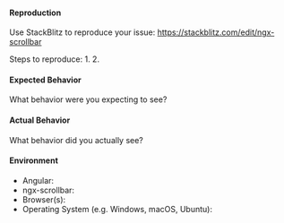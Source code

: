 #### Reproduction

Use StackBlitz to reproduce your issue: https://stackblitz.com/edit/ngx-scrollbar

Steps to reproduce:
1. 
2. 
 
 
#### Expected Behavior

What behavior were you expecting to see?


#### Actual Behavior

What behavior did you actually see?


#### Environment

- Angular:
- ngx-scrollbar:
- Browser(s):
- Operating System (e.g. Windows, macOS, Ubuntu): 
